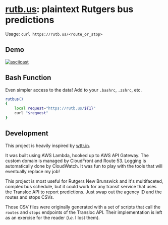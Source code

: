# [rutb.us](https://rutb.us/): plaintext Rutgers bus predictions

Usage: `curl https://rutb.us/<route_or_stop>`

## Demo

[![asciicast](https://asciinema.org/a/oLY2y68wFNxWx1AplAArY13PJ.svg)](https://asciinema.org/a/oLY2y68wFNxWx1AplAArY13PJ)

## Bash Function

Even simpler access to the data! Add to your `.bashrc`, `.zshrc`, etc.

```bash
rutbus()
{
    local request="https://rutb.us/${1}"
    curl "$request"
}
```

## Development

This project is heavily inspired by [wttr.in](http://wttr.in/).

It was built using AWS Lambda, hooked up to AWS API Gateway. The custom domain is managed by CloudFront and Route 53. Logging is automatically done by CloudWatch. It was fun to play with the tools that will eventually replace my job!

This project is most useful for Rutgers New Brunswick and it's multifaceted, complex bus schedule, but it could work for any transit service that uses the Transloc API to report predictions. Just swap out the agency ID and the routes and stops CSVs.

Those CSV files were originally generated with a set of scripts that call the `routes` and `stops` endpoints of the Transloc API. Their implementation is left as an exercise for the reader (_i.e._ I lost them).
